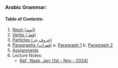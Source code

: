 ### Arabic Grammar:

#### Table of Contents:
1. [Noun (اسم)](noun-اسم/readme.md)
2. [Verbs (فعل)](verb-فعل/readme.md)
3. [Particles (حروف جر)](particles-حرف/readme.md)
4. [Paragraphs (فقرات)](paragraphs-فقرات/readme.md)
   a. [Paragraph 1](paragraphs-فقرات/paragraph-1/readme.md)
   b. [Paragraph 2](paragraphs-فقرات/paragraph-2/readme.md)
5. [Assignments](assignment-واجب%20منازل/readme.md)
6. Lecture Notes:
   - [Rafʿ, Nasb, Jarr (1st - Nov - 2024)](lectures/رفع%20-%20نصب%20-%20جر/readme.md)
